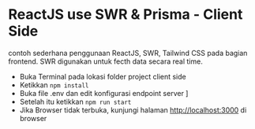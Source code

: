 # ReactJS use SWR & Prisma - Client Side
contoh sederhana penggunaan ReactJS, SWR, Tailwind CSS pada bagian frontend. SWR digunakan untuk fecth data secara real time.

- Buka Terminal pada lokasi folder project client side 
- Ketikkan `npm install`
- Buka file .env dan edit konfigurasi endpoint server ]
- Setelah itu ketikkan `npm run start`
- Jika Browser tidak terbuka, kunjungi halaman [http://localhost:3000](http://localhost:3000) di browser
